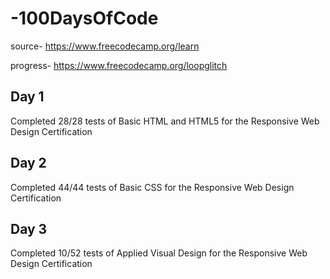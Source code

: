 # -100DaysOfCode
source- https://www.freecodecamp.org/learn

progress- https://www.freecodecamp.org/loopglitch

## Day 1
Completed 28/28 tests of Basic HTML and HTML5 for the Responsive Web Design Certification

## Day 2
Completed 44/44 tests of Basic CSS for the Responsive Web Design Certification

## Day 3
Completed 10/52 tests of Applied Visual Design for the Responsive Web Design Certification
